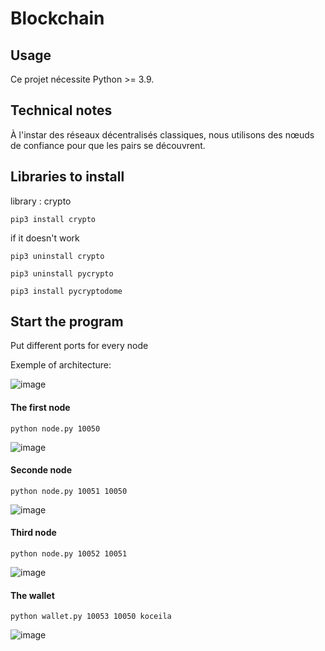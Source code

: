 # Blockchain

## Usage

Ce projet nécessite Python >= 3.9.

## Technical notes

À l'instar des réseaux décentralisés classiques,
nous utilisons des nœuds de confiance pour que les pairs se découvrent.



## Libraries to install

library : crypto

```pip3 install crypto```

if it doesn't work

```pip3 uninstall crypto```

```pip3 uninstall pycrypto```

```pip3 install pycryptodome```



## Start the program
Put different ports for every node


Exemple of architecture:

![image](https://github.com/myriem-moulouel/blockchain/assets/60098131/0b5bcb68-07c8-4a95-ba38-c4a60a1b8320)




#### The first node

```python node.py 10050```

![image](https://github.com/myriem-moulouel/blockchain/assets/60098131/d79b27c8-6699-4f90-90c1-03bd3d54a804)



#### Seconde node

```python node.py 10051 10050```

![image](https://github.com/myriem-moulouel/blockchain/assets/60098131/8bcb081f-43a3-44d3-8932-1e363267430d)


#### Third node

```python node.py 10052 10051```

![image](https://github.com/myriem-moulouel/blockchain/assets/60098131/8d88d2d9-af37-4ca7-9926-ec56d782cb24)



#### The wallet

```python wallet.py 10053 10050 koceila```

![image](https://github.com/myriem-moulouel/blockchain/assets/60098131/39675b1e-8205-4557-82a6-5b8859bfd305)
